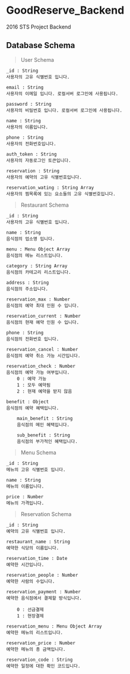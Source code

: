 # GoodReserve_Backend
2016 STS Project Backend

## Database Schema

> User Schema

    _id : String
    사용자의 고유 식별번호 입니다.
    
    email : String
    사용자의 이메일 입니다. 로컬서버 로그인에 사용됩니다.
    
    password : String
    사용자의 비밀번호 입니다. 로컬서버 로그인에 사용됩니다.
    
    name : String
    사용자의 이름입니다.
     
    phone : String
    사용자의 전화번호입니다.
    
    auth_token : String
    사용자의 자동로그인 토큰입니다.
    
    reservation : String
    사용자의 예약의 고유 식별번호입니다.
    
    reservation_wating : String Array
    사용자의 찜목록에 있는 요소들의 고유 식별번호입니다.
    

> Restaurant Schema
    
    _id : String
    사용자의 고유 식별번호 입니다.
    
    name : String
    음식점의 업소명 입니다.
    
    menu : Menu Object Array
    음식점의 메뉴 리스트입니다.
    
    category : String Array
    음식점의 카테고리 리스트입니다.
    
    address : String
    음식점의 주소입니다.
    
    reservation_max : Number
    음식점의 예약 최대 인원 수 입니다.
    
    reservation_current : Number
    음식점의 현재 예약 인원 수 입니다.
    
    phone : String
    음식점의 전화번호 입니다.
    
    reservation_cancel : Number
    음식점의 예약 취소 가능 시간입니다.
    
    reservation_check : Number
    음식점의 예약 가능 여부입니다.
        0 : 예약 가능
        1 : 모두 예약됨
        2 : 현재 예약을 받지 않음
    
    benefit : Object
    음식점의 예약 혜택입니다.
    
        main_benefit : String
        음식점의 메인 혜택입니다.
        
        sub_benefit : String
        음식점의 부가적인 혜택입니다.
        
        
    
    
> Menu Schema
    
    _id : String
    메뉴의 고유 식별번호 입니다.
    
    name : String
    메뉴의 이름입니다.
    
    price : Number
    메뉴의 가격입니다.
    

> Reservation Schema
    
    _id : String
    예약의 고유 식별번호 입니다.
    
    restaurant_name : String
    예약한 식당의 이름입니다.
    
    reservation_time : Date
    예약한 시간입니다.
    
    reservation_people : Number
    예약한 사람의 수입니다.
    
    reservation_payment : Number
    예약한 음식점에서 결제할 방식입니다.
    
        0 : 선금결제
        1 : 현장결제
        
    reservation_menu : Menu Object Array
    예약한 메뉴의 리스트입니다.
    
    reservation_price : Number
    예약한 메뉴의 총 금액입니다.
    
    reservation_code : String
    예약한 일정에 대한 확인 코드입니다.